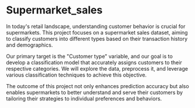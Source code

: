 # Supermarket_sales

In today's retail landscape, understanding customer behavior is crucial for supermarkets. This project focuses on a supermarket sales dataset, aiming to classify customers into different types based on their transaction history and demographics.

Our primary target is the "Customer type" variable, and our goal is to develop a classification model that accurately assigns customers to their respective categories. We will explore the data, preprocess it, and leverage various classification techniques to achieve this objective.

The outcome of this project not only enhances prediction accuracy but also enables supermarkets to better understand and serve their customers by tailoring their strategies to individual preferences and behaviors.
